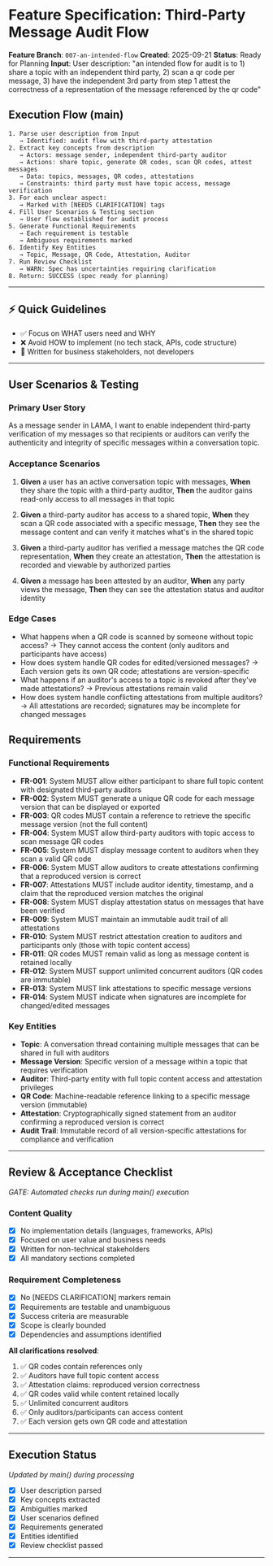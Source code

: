 # Feature Specification: Third-Party Message Audit Flow

**Feature Branch**: `007-an-intended-flow`
**Created**: 2025-09-21
**Status**: Ready for Planning
**Input**: User description: "an intended flow for audit is to 1) share a topic with an independent third party, 2) scan a qr code per message, 3) have the independent 3rd party from step 1 attest the correctness of a representation of the message referenced by the qr code"

## Execution Flow (main)
```
1. Parse user description from Input
   → Identified: audit flow with third-party attestation
2. Extract key concepts from description
   → Actors: message sender, independent third-party auditor
   → Actions: share topic, generate QR codes, scan QR codes, attest messages
   → Data: topics, messages, QR codes, attestations
   → Constraints: third party must have topic access, message verification
3. For each unclear aspect:
   → Marked with [NEEDS CLARIFICATION] tags
4. Fill User Scenarios & Testing section
   → User flow established for audit process
5. Generate Functional Requirements
   → Each requirement is testable
   → Ambiguous requirements marked
6. Identify Key Entities
   → Topic, Message, QR Code, Attestation, Auditor
7. Run Review Checklist
   → WARN: Spec has uncertainties requiring clarification
8. Return: SUCCESS (spec ready for planning)
```

---

## ⚡ Quick Guidelines
- ✅ Focus on WHAT users need and WHY
- ❌ Avoid HOW to implement (no tech stack, APIs, code structure)
- 👥 Written for business stakeholders, not developers

---

## User Scenarios & Testing

### Primary User Story
As a message sender in LAMA, I want to enable independent third-party verification of my messages so that recipients or auditors can verify the authenticity and integrity of specific messages within a conversation topic.

### Acceptance Scenarios
1. **Given** a user has an active conversation topic with messages, **When** they share the topic with a third-party auditor, **Then** the auditor gains read-only access to all messages in that topic

2. **Given** a third-party auditor has access to a shared topic, **When** they scan a QR code associated with a specific message, **Then** they see the message content and can verify it matches what's in the shared topic

3. **Given** a third-party auditor has verified a message matches the QR code representation, **When** they create an attestation, **Then** the attestation is recorded and viewable by authorized parties

4. **Given** a message has been attested by an auditor, **When** any party views the message, **Then** they can see the attestation status and auditor identity

### Edge Cases
- What happens when a QR code is scanned by someone without topic access? → They cannot access the content (only auditors and participants have access)
- How does system handle QR codes for edited/versioned messages? → Each version gets its own QR code; attestations are version-specific
- What happens if an auditor's access to a topic is revoked after they've made attestations? → Previous attestations remain valid
- How does system handle conflicting attestations from multiple auditors? → All attestations are recorded; signatures may be incomplete for changed messages

## Requirements

### Functional Requirements
- **FR-001**: System MUST allow either participant to share full topic content with designated third-party auditors
- **FR-002**: System MUST generate a unique QR code for each message version that can be displayed or exported
- **FR-003**: QR codes MUST contain a reference to retrieve the specific message version (not the full content)
- **FR-004**: System MUST allow third-party auditors with topic access to scan message QR codes
- **FR-005**: System MUST display message content to auditors when they scan a valid QR code
- **FR-006**: System MUST allow auditors to create attestations confirming that a reproduced version is correct
- **FR-007**: Attestations MUST include auditor identity, timestamp, and a claim that the reproduced version matches the original
- **FR-008**: System MUST display attestation status on messages that have been verified
- **FR-009**: System MUST maintain an immutable audit trail of all attestations
- **FR-010**: System MUST restrict attestation creation to auditors and participants only (those with topic content access)
- **FR-011**: QR codes MUST remain valid as long as message content is retained locally
- **FR-012**: System MUST support unlimited concurrent auditors (QR codes are immutable)
- **FR-013**: System MUST link attestations to specific message versions
- **FR-014**: System MUST indicate when signatures are incomplete for changed/edited messages

### Key Entities
- **Topic**: A conversation thread containing multiple messages that can be shared in full with auditors
- **Message Version**: Specific version of a message within a topic that requires verification
- **Auditor**: Third-party entity with full topic content access and attestation privileges
- **QR Code**: Machine-readable reference linking to a specific message version (immutable)
- **Attestation**: Cryptographically signed statement from an auditor confirming a reproduced version is correct
- **Audit Trail**: Immutable record of all version-specific attestations for compliance and verification

---

## Review & Acceptance Checklist
*GATE: Automated checks run during main() execution*

### Content Quality
- [x] No implementation details (languages, frameworks, APIs)
- [x] Focused on user value and business needs
- [x] Written for non-technical stakeholders
- [x] All mandatory sections completed

### Requirement Completeness
- [x] No [NEEDS CLARIFICATION] markers remain
- [x] Requirements are testable and unambiguous
- [x] Success criteria are measurable
- [x] Scope is clearly bounded
- [x] Dependencies and assumptions identified

**All clarifications resolved**:
1. ✅ QR codes contain references only
2. ✅ Auditors have full topic content access
3. ✅ Attestation claims: reproduced version correctness
4. ✅ QR codes valid while content retained locally
5. ✅ Unlimited concurrent auditors
6. ✅ Only auditors/participants can access content
7. ✅ Each version gets own QR code and attestation

---

## Execution Status
*Updated by main() during processing*

- [x] User description parsed
- [x] Key concepts extracted
- [x] Ambiguities marked
- [x] User scenarios defined
- [x] Requirements generated
- [x] Entities identified
- [x] Review checklist passed

---